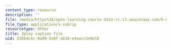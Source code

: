 ```yaml
---
content_type: resource
description: ''
file: /media/https%3A/open-learning-course-data-rc.s3.amazonaws.com/6-046j-design-and-analysis-of-algorithms-spring-2015/d36b4c4c9a995e8fab18e4aacc3e0e10_z0lJ2k0sl1g.vtt
file_type: application/x-subrip
resourcetype: Other
title: 3play caption file
uid: d36b4c4c-9a99-5e8f-ab18-e4aacc3e0e10
---
```

